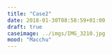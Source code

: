 ```yaml
---
title: "Case2"
date: 2018-01-30T08:58:59+01:00
draft: true
caseimage: ../imgs/IMG_3210.jpg
mood: "Macchu"
---
```


